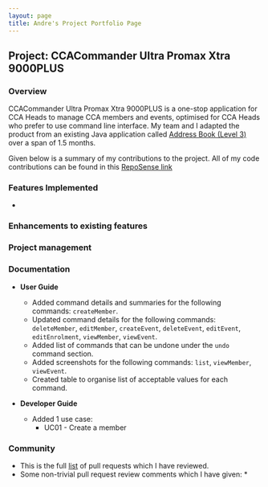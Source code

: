 ```yaml
---
layout: page
title: Andre's Project Portfolio Page
---
```


## Project: CCACommander Ultra Promax Xtra 9000PLUS

### Overview

CCACommander Ultra Promax Xtra 9000PLUS is a one-stop application for CCA Heads to manage CCA members and events, optimised for CCA Heads who prefer to use command line interface.
My team and I adapted the product from an existing Java application called [Address Book (Level 3)](https://se-education.org/addressbook-level3/) over a span of 1.5 months.

Given below is a summary of my contributions to the project. All of my code contributions can be found in this [RepoSense link](https://nus-cs2103-ay2324s1.github.io/tp-dashboard/?search=andrechuakj&breakdown=true#/)

### Features Implemented
* 

### Enhancements to existing features

### Project management

### Documentation
* **User Guide**
    * Added command details and summaries for the following commands: `createMember`.
    * Updated command details for the following commands: `deleteMember`, `editMember`, `createEvent`, `deleteEvent`,
 `editEvent`, `editEnrolment`, `viewMember`, `viewEvent`.
    * Added list of commands that can be undone under the `undo` command section.
    * Added screenshots for the following commands: `list`, `viewMember`, `viewEvent`.
    * Created table to organise list of acceptable values for each command.

* **Developer Guide**
    * Added 1 use case:
        * UC01 - Create a member

### Community
* This is the full [list](https://github.com/AY2324S1-CS2103T-F11-1/tp/pulls?q=is%3Apr+reviewed-by%3Aandrechuakj) of pull requests which I have reviewed.
* Some non-trivial pull request review comments which I have given:
    * 
